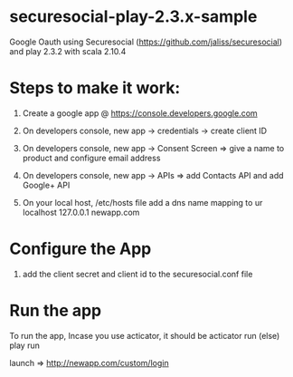 securesocial-play-2.3.x-sample
==============================

Google Oauth using Securesocial (https://github.com/jaliss/securesocial) and play 2.3.2 with scala 2.10.4

Steps to make it work:
======================

1) Create a google app @ https://console.developers.google.com
2) On developers console, new app -> credentials -> create client ID
3) On developers console, new app -> Consent Screen => give a name to product and configure email address
4) On developers console, new app -> APIs => add Contacts API and add Google+ API

5) On your local host, /etc/hosts file add a dns name mapping to ur localhost
127.0.0.1   newapp.com

Configure the App
=================
1) add the client secret and client id to the securesocial.conf file

Run the app
===========
To run the app,
Incase you use acticator, it should be 
acticator run (else)
play run

launch => http://newapp.com/custom/login

